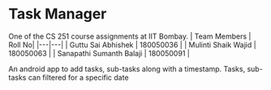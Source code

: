 # Task Manager
One of the CS 251 course assignments at IIT Bombay.
| Team Members | Roll No|
|---|---|
| Guttu Sai Abhishek        | 180050036 |
| Mulinti Shaik Wajid       | 180050063 |
| Sanapathi Sumanth Balaji  | 180050091 |

An android app to add tasks, sub-tasks along with a timestamp. Tasks, sub-tasks can filtered for a specific date 
